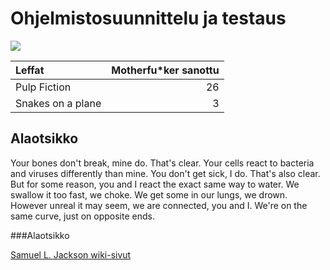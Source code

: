 # Ohjelmistosuunnittelu ja testaus
![](https://i.ytimg.com/vi/i45hQkrCKEs/hqdefault.jpg)

| Leffat | Motherfu*ker sanottu |
|:-------|--------------:|
| Pulp Fiction | 26 |
| Snakes on a plane | 3 |
## Alaotsikko

Your bones don't break, mine do. That's clear. Your cells react to bacteria and viruses differently than mine. You don't get sick, I do. That's also clear. But for some reason, you and I react the exact same way to water. We swallow it too fast, we choke. We get some in our lungs, we drown. However unreal it may seem, we are connected, you and I. We're on the same curve, just on opposite ends.

###Alaotsikko

[Samuel L. Jackson wiki-sivut](https://en.wikipedia.org/wiki/Samuel_L._Jackson)
